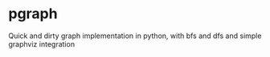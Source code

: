 pgraph
======

Quick and dirty graph implementation in python, with bfs and dfs and simple graphviz integration
